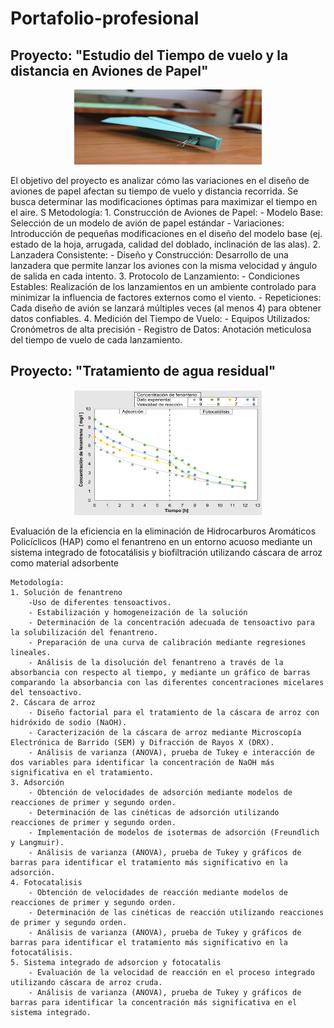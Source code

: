 # Portafolio-profesional
## Proyecto: "Estudio del Tiempo de vuelo y la distancia en Aviones de Papel"
<p align="center">
  <img src="images\avion.jpg" width="300" height="120px"/>
</p>
El objetivo del proyecto es analizar cómo las variaciones en el diseño de aviones de papel afectan su tiempo de vuelo y distancia recorrida. Se busca determinar las modificaciones óptimas para maximizar el tiempo en el aire.  
S
    Metodología:
    1. Construcción de Aviones de Papel:
        - Modelo Base: Selección de un modelo de avión de papel estándar
        - Variaciones: Introducción de pequeñas modificaciones en el diseño del modelo base (ej. estado de la hoja, arrugada, calidad del doblado, inclinación de las alas).
    2. Lanzadera Consistente:
        - Diseño y Construcción: Desarrollo de una lanzadera que permite lanzar los aviones con la misma velocidad y ángulo de salida en cada intento.
    3. Protocolo de Lanzamiento:
        - Condiciones Estables: Realización de los lanzamientos en un ambiente controlado para minimizar la influencia de factores externos como el viento.
        - Repeticiones: Cada diseño de avión se lanzará múltiples veces (al menos 4) para obtener datos confiables.
    4. Medición del Tiempo de Vuelo:
        - Equipos Utilizados: Cronómetros de alta precisión
        - Registro de Datos: Anotación meticulosa del tiempo de vuelo de cada lanzamiento.

## Proyecto: "Tratamiento de agua residual"
<p align="center">
  <img src="images\Agua.png" width="300" height="200px"/>
</p>
Evaluación de la eficiencia en la eliminación de Hidrocarburos Aromáticos Policíclicos (HAP) como el fenantreno en un entorno acuoso mediante un sistema integrado de fotocatálisis y biofiltración utilizando cáscara de arroz como material adsorbente

    Metodología:
    1. Solución de fenantreno
        -Uso de diferentes tensoactivos.
        - Estabilización y homogeneización de la solución
        - Determinación de la concentración adecuada de tensoactivo para la solubilización del fenantreno.
        - Preparación de una curva de calibración mediante regresiones lineales.
        - Análisis de la disolución del fenantreno a través de la absorbancia con respecto al tiempo, y mediante un gráfico de barras comparando la absorbancia con las diferentes concentraciones micelares del tensoactivo.
    2. Cáscara de arroz
        - Diseño factorial para el tratamiento de la cáscara de arroz con hidróxido de sodio (NaOH).
        - Caracterización de la cáscara de arroz mediante Microscopía Electrónica de Barrido (SEM) y Difracción de Rayos X (DRX).
        - Análisis de varianza (ANOVA), prueba de Tukey e interacción de dos variables para identificar la concentración de NaOH más significativa en el tratamiento.
    3. Adsorción
        - Obtención de velocidades de adsorción mediante modelos de reacciones de primer y segundo orden.
        - Determinación de las cinéticas de adsorción utilizando reacciones de primer y segundo orden.
        - Implementación de modelos de isotermas de adsorción (Freundlich y Langmuir). 
        - Análisis de varianza (ANOVA), prueba de Tukey y gráficos de barras para identificar el tratamiento más significativo en la adsorción.
    4. Fotocatalisis
        - Obtención de velocidades de reacción mediante modelos de reacciones de primer y segundo orden.
        - Determinación de las cinéticas de reacción utilizando reacciones de primer y segundo orden.
        - Análisis de varianza (ANOVA), prueba de Tukey y gráficos de barras para identificar el tratamiento más significativo en la fotocatálisis.
    5. Sistema integrado de adsorcion y fotocatalis
        - Evaluación de la velocidad de reacción en el proceso integrado utilizando cáscara de arroz cruda.
        - Análisis de varianza (ANOVA), prueba de Tukey y gráficos de barras para identificar la concentración más significativa en el sistema integrado.